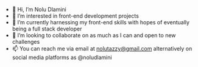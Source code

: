 - 👋 Hi, I’m Nolu Dlamini
- 👀 I’m interested in front-end development projects
- 🌱 I’m currently harnessing my front-end skills with hopes of eventually being a full stack developer
- 💞️ I’m looking to collaborate on as much as I can and open to new challenges
- 📫 You can reach me via email at nolutazzy@gmail.com alternatively on social media platforms as @noludlamini
<!---
noludlamini/noludlamini is a ✨ special ✨ repository because its `README.md` (this file) appears on your GitHub profile.
You can click the Preview link to take a look at your changes.
--->
